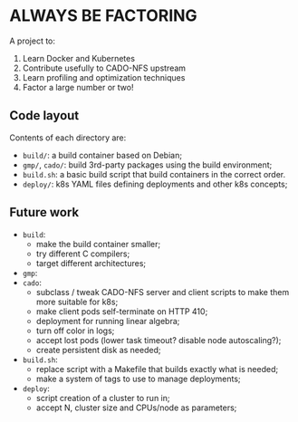 # ALWAYS BE FACTORING

A project to:

1. Learn Docker and Kubernetes
1. Contribute usefully to CADO-NFS upstream
1. Learn profiling and optimization techniques
1. Factor a large number or two!

## Code layout

Contents of each directory are:

* `build/`: a build container based on Debian;
* `gmp/`, `cado/`: build 3rd-party packages using the build environment;
* `build.sh`: a basic build script that build containers in the correct order.
* `deploy/`: k8s YAML files defining deployments and other k8s concepts;

## Future work

* `build`:
  * make the build container smaller;
  * try different C compilers;
  * target different architectures;
* `gmp`:
* `cado`:
	* subclass / tweak CADO-NFS server and client scripts to make them more
	  suitable for k8s;
  * make client pods self-terminate on HTTP 410;
  * deployment for running linear algebra;
  * turn off color in logs;
  * accept lost pods (lower task timeout? disable node autoscaling?);
  * create persistent disk as needed;
* `build.sh`:
  * replace script with a Makefile that builds exactly what is needed;
  * make a system of tags to use to manage deployments;
* `deploy`:
  * script creation of a cluster to run in;
  * accept N, cluster size and CPUs/node as parameters;
